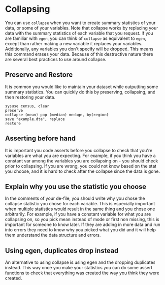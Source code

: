 # Collapsing

You can use `collapse` when you want to create summary statistics of your data, or some of your variables. Note that collapse works by replacing your data with the summary statistics of each variable that you request. If you are familiar with `egen`, you can think of `collapse` as equivalent to `egen`, except than rather making a new variable it replaces your variables. Additionally, any variables you don't specify will be dropped. This means this command erases your data. Because of this destructive nature there are several best practices to use around collapse. 

## Preserve and Restore 
It is common you would like to maintain your dataset while outputting some summary statistics. You can quickly do this by preserving, collapsing, and then restoring your data. 

````
sysuse census, clear
preserve
collapse (mean) pop (median) medage, by(region)
save "example.dta", replace
restore 
````

## Asserting before hand
It is important you code asserts before you collapse to check that you're variables are what you are expecting. For example, if you think you have a constant var among the variables you are collapsing on - you should check prior to collapsing. If you are wrong, you could not know based on the stat you choose, and it is hard to check after the collapse since the data is gone. 

## Explain why you use the statistic you choose 
In the comments of your de-file, you should write why you chose the collapse statistic you chose for each variable. This is especially important when multiple statistics would result in the same thing and you chose one arbitrarily. For example, if you have a constant variable for what you are collapsing on, so you pick mean instead of mode or first non missing, this is important for someone to know later. If they are adding in more data and run into errors they need to know why you picked what you did and it will help them understand the data structure and errors.

## Using egen, duplicates drop instead 
An alternative to using collapse is using egen and the dropping duplicates instead.  This way once you make your statistics you can do some assert functions to check that everything was created the way you think they were created.


